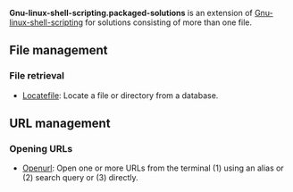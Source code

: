 
**Gnu-linux-shell-scripting.packaged-solutions** is an extension of [Gnu-linux-shell-scripting](https://github.com/computingfoundation/gnu-linux-shell-scripting) for solutions consisting of more than one file.

## File management

### File retrieval

* [Locatefile](https://github.com/computingfoundation/gnu-linux-shell-scripting.packaged-solutions/tree/master/file_management/file_retrieval/locatefile#locatefile): Locate a file or directory from a database.

## URL management

### Opening URLs

* [Openurl](https://github.com/computingfoundation/gnu-linux-shell-scripting.packaged-solutions/tree/master/url_management/url_parsing_and_opening//openurl#openurl): Open one or more URLs from the terminal (1) using an alias or (2) search query or (3) directly.

